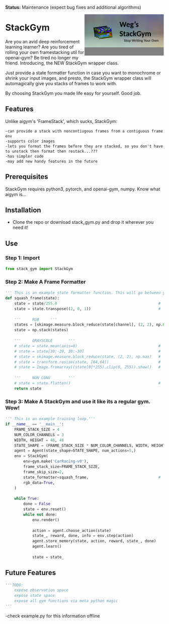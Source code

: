 **Status:** Maintenance (expect bug fixes and additional algorithms)

<img src="logo.png" width=50% align="right" /> 

# StackGym
Are you an avid deep reinforcement learning learner?
Are you tired of rolling your own framestacking util for openai-gym?
Be tired no longer my friend. Introducing, the NEW StackGym wrapper class. 

Just provide a state formatter function in case you want to monochrome or shrink your input images, 
and presto, the StackGym wrapper class will automagically give you stacks of frames to work with.

By choosing StackGym you made life easy for yourself. Good job.

## Features
Unlike aigym's 'FrameStack', which sucks, StackGym:

    -can provide a stack with noncontiugous frames from a contiguous frame env
    -supports color images
    -lets you format the frames before they are stacked, so you don't have to unstack then format then restack...???
    -has simpler code
    -may add new handy features in the future

## Prerequisites 
StackGym requires python3, pytorch, and openai-gym, numpy.
Know what aigym is...

## Installation
- Clone the repo or download stack_gym.py and drop it wherever you need it!

## Use

### Step 1: Import
```python
from stack_gym import StackGym
```

### Step 2: Make A Frame Formatter
```python
''' This is an example state formatter function. This will go between your environment and the buffer.'''
def squash_frame(state):
    state = state/255.0                                             #   normalize pixel values
    state = state.transpose((2, 0, 1))                              #   convert (width, height, color_channels) -> (color_channels, width, height)
    
    '''     RGB     ''' 
    states = [skimage.measure.block_reduce(state[channel], (2, 2), np.max) for channel in range(3)]
    state = np.stack(states)

    '''     GRAYSCALE       '''
    # state = state.mean(axis=0)                                    #   how to remove color
    # state = state[30:-20, 30:-30]                                 #   how to do cropping
    # state = skimage.measure.block_reduce(state, (2, 2), np.max)   #   how to half the dimensions
    # state = transform.resize(state, [64,64])                      #   how to resize more generally
    # state = Image.fromarray((state[0]*255).clip(0, 255)).show()   #   you might need this for visualization purposes
    
    '''     NON CONV        '''
    # state = state.flatten()                                       #   if for some reason you have a non convolutional network
    return state
```

### Step 3: Make A StackGym and use it like its a regular gym. Wow!
```python
''' This is an example training loop.'''
if __name__ == '__main__':
    FRAME_STACK_SIZE = 4
    NUM_COLOR_CHANNELS = 3
    WIDTH, HEIGHT = 48, 48
    STATE_SHAPE = (FRAME_STACK_SIZE * NUM_COLOR_CHANNELS, WIDTH, HEIGHT)    #   (4 * 3, 48, 48)
    agent = Agent(state_shape=STATE_SHAPE, num_actions=5,)
    env = StackGym(
        env=gym.make('CarRacing-v0'),
        frame_stack_size=FRAME_STACK_SIZE, 
        frame_skip_size=2,
        state_formatter=squash_frame,                               #   here is where you put your frame formatter
        rgb_data=True,
    )

    while True:
        done = False
        state = env.reset()
        while not done:
            env.render()

            action = agent.choose_action(state)
            state_, reward, done, info = env.step(action)               #   state comes out pre stacked. woohoo!
            agent.store_memory(state, action, reward, state_, done)     #   your memory will be storing stacks
            agent.learn()

            state = state_
```

## Future Features
```python
'''TODO:
    expose observation space
    expose state space
    expose all gym functions via meta python magic
'''
```

 -check example.py for this information offline
